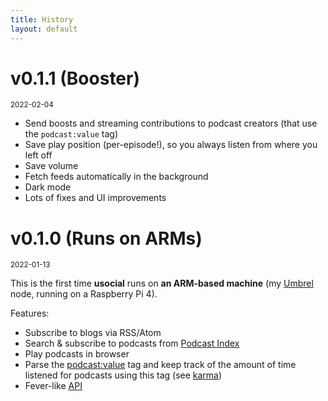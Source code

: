 ```yaml
---
title: History
layout: default
---
```


<h1 id="v0.1.1">v0.1.1 (Booster)</h1>
<small>2022-02-04</small>

* Send boosts and streaming contributions to podcast creators (that use the `podcast:value` tag)
* Save play position (per-episode!), so you always listen from where you left off
* Save volume
* Fetch feeds automatically in the background
* Dark mode
* Lots of fixes and UI improvements

<h1 id="v0.1.0">v0.1.0 (Runs on ARMs)</h1>
<small>2022-01-13</small>

This is the first time **usocial** runs on **an ARM-based machine** (my [Umbrel](https://getumbrel.com/) node, running on a Raspberry Pi 4).

Features:

* Subscribe to blogs via RSS/Atom
* Search & subscribe to podcasts from [Podcast Index](https://podcastindex.org)
* Play podcasts in browser
* Parse the [podcast:value](https://github.com/Podcastindex-org/podcast-namespace/blob/main/value/value.md) tag and keep track of the amount of time listened for podcasts using this tag (see [karma](/karma))
* Fever-like [API](/api)
